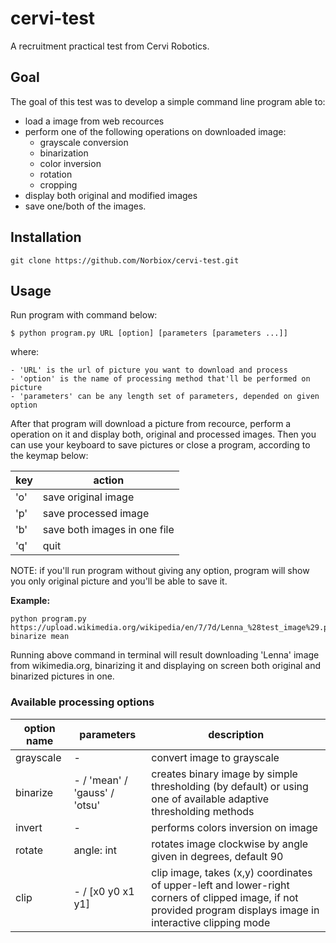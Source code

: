 # cervi-test
A recruitment practical test from Cervi Robotics.


## Goal

The goal of this test was to develop a simple command line program able to:

* load a image from web recources
* perform one of the following operations on downloaded image:
    - grayscale conversion
    - binarization
    - color inversion
    - rotation
    - cropping
* display both original and modified images
* save one/both of the images.

## Installation

    git clone https://github.com/Norbiox/cervi-test.git
    

## Usage

Run program with command below:

    $ python program.py URL [option] [parameters [parameters ...]]

where: 

    - 'URL' is the url of picture you want to download and process
    - 'option' is the name of processing method that'll be performed on picture
    - 'parameters' can be any length set of parameters, depended on given option
    
After that program will download a picture from recource, perform a operation on it and display both, original and processed images. Then you can use your keyboard to save pictures or close a program, according to the keymap below:

| key  | action                        |
| ---- | ----------------------------- |
| 'o'  | save original image           |
| 'p'  | save processed image          |
| 'b'  | save both images in one file  |
| 'q'  | quit                          |

NOTE: if you'll run program without giving any option, program will show you only original picture and you'll be able to save it.

**Example:**

    python program.py https://upload.wikimedia.org/wikipedia/en/7/7d/Lenna_%28test_image%29.png binarize mean

Running above command in terminal will result downloading 'Lenna' image from wikimedia.org, binarizing it and displaying on screen both original and binarized pictures in one.

### Available processing options

| option name | parameters | description |
| ----------- | ---------- | ----------- |
| grayscale   | -          | convert image to grayscale |
| binarize    | - / 'mean' / 'gauss' / 'otsu' | creates binary image by simple thresholding (by default) or using one of available adaptive thresholding methods |
| invert      | -          | performs colors inversion on image |
| rotate      | angle: int | rotates image clockwise by angle given in degrees, default 90 |
| clip        | - / [x0 y0 x1 y1] | clip image, takes (x,y) coordinates of upper-left and lower-right corners of clipped image, if not provided program displays image in interactive clipping mode |

